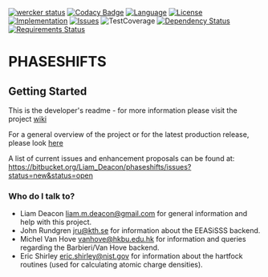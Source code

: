 [![wercker status](https://app.wercker.com/status/8133085cc3734ba0441339368093e484/s/ "wercker status")](https://app.wercker.com/project/byKey/8133085cc3734ba0441339368093e484)
[![Codacy Badge](https://api.codacy.com/project/badge/Grade/29aea857bb044eafbf5286e50e3a47e5)](https://www.codacy.com/app/Liam_Deacon/phaseshifts?utm_source=Liam_Deacon@bitbucket.org&amp;utm_medium=referral&amp;utm_content=Liam_Deacon/phaseshifts&amp;utm_campaign=Badge_Grade)
[![Language](https://img.shields.io/badge/language-python_2.7/3.5-ff69b4.svg "Python programming language")](https://wiki.python.org/moin/Python2orPython3)
[![License](http://img.shields.io/badge/license-gpl3-blue.svg "GNU Public License v3.0")](http://www.gnu.org/licenses/gpl-3.0.html)
[![Implementation](http://img.shields.io/badge/implementation-cpython-blue.svg "Requires CPython")](https://www.python.org/downloads/)
[![Issues](https://img.shields.io/badge/issues-open-yellow.svg "Issues")](https://bitbucket.org/api/1.0/repositories/Liam_Deacon/phaseshifts/issues/?limit=0&status=new&status=open)
![TestCoverage](https://img.shields.io/badge/test_coverage-to_do-lightgray.svg)
[![Dependency Status](https://gemnasium.com/badges/bitbucket.org/Liam_Deacon/phaseshifts.svg)](https://gemnasium.com/bitbucket.org/Liam_Deacon/phaseshifts)
[![Requirements Status](https://requires.io/bitbucket/Liam_Deacon/phaseshifts/requirements.svg?branch=develop)](https://requires.io/bitbucket/Liam_Deacon/phaseshifts/requirements/?branch=develop)

# PHASESHIFTS #

## Getting Started ##

This is the developer's readme - for more information please visit the project [wiki](https://bitbucket.org/Liam_Deacon/phaseshifts/wiki/Home)

For a general overview of the project or for the latest production release, please look [here](https://pypi.python.org/pypi)

A list of current issues and enhancement proposals can be found at: https://bitbucket.org/Liam_Deacon/phaseshifts/issues?status=new&status=open

### Who do I talk to? ###

* Liam Deacon <liam.m.deacon@gmail.com> for general information and help with this project.
* John Rundgren <jru@kth.se> for information about the EEASiSSS backend.
* Michel Van Hove <vanhove@hkbu.edu.hk> for information and queries regarding the Barbieri/Van Hove backend.
* Eric Shirley <eric.shirley@nist.gov> for information about the hartfock routines (used for calculating atomic charge densities).